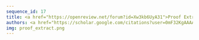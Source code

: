 ```yaml
---
sequence_id: 17
title: <a href="https://openreview.net/forum?id=Xw3kb6UyA31">Proof Extraction for Logical Neural Networks</a>
authors: <a href="https://scholar.google.com/citations?user=0mF32KgAAAAJ">Thabang Lebese</a>, <a href="https://researcher.watson.ibm.com/researcher/view.php?person=ibm-Ndivhuwo.Makondo">Ndivhuwo Makondo</a>, <a href="https://scholar.google.com/citations?user=EP9lmrcAAAAJ">Cristina Cornelio</a>, <a href="https://scholar.google.com/citations?user=CXaTRZUAAAAJ">Naweed Khan</a>
img: proof_extract.png
---
```


